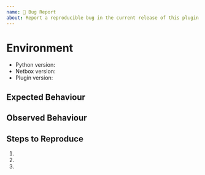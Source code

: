 ```yaml
---
name: 🐛 Bug Report
about: Report a reproducible bug in the current release of this plugin
---
```


# Environment

* Python version:  <!-- Example: 3.10.6-->
* Netbox version:  <!-- Example: 3.5.8-->
* Plugin version:  <!-- Example: 0.7.1 -->

<!-- What did you expect to happen? -->
## Expected Behaviour

<!-- What happened instead? -->
## Observed Behaviour

<!--
    Describe in detail the exact steps that someone else can take to reproduce
    this bug using the current release.
-->
## Steps to Reproduce

1.
2.
3.
